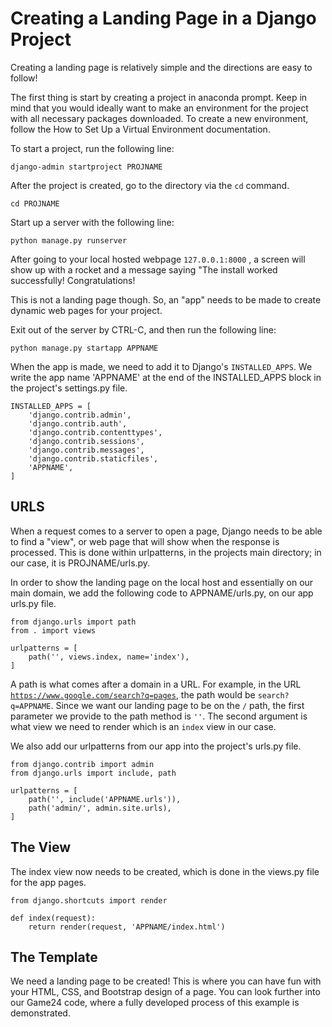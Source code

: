 # Creating a Landing Page in a Django Project

Creating a landing page is relatively simple and the directions are easy to follow! 

The first thing is start by creating a project in anaconda prompt. Keep in mind that you would ideally want to make an environment for the project with all necessary packages downloaded. To create a new environment, follow the How to Set Up a Virtual Environment documentation.

To start a project, run the following line:

```shell
django-admin startproject PROJNAME
```

After the project is created, go to the directory via the <code>cd</code> command. 

```shell
cd PROJNAME
```

Start up a server with the following line:

```shell
python manage.py runserver
```

After going to your local hosted webpage <code>127.0.0.1:8000</code> , a screen will show up with a rocket and a message saying "The install worked successfully! Congratulations!

This is not a landing page though. So, an "app" needs to be made to create dynamic web pages for your project.

Exit out of the server by CTRL-C, and then run the following line:

```shell
python manage.py startapp APPNAME
```

When the app is made, we need to add it to Django's <code>INSTALLED_APPS</code>. We write the app name 'APPNAME' at the end of the INSTALLED_APPS block in the project's settings.py file.

```shell
INSTALLED_APPS = [
    'django.contrib.admin',
    'django.contrib.auth',
    'django.contrib.contenttypes',
    'django.contrib.sessions',
    'django.contrib.messages',
    'django.contrib.staticfiles',
    'APPNAME',
]
```

## URLS
When a request comes to a server to open a page, Django needs to be able to find a "view", or web page that will show when the response is processed. This is done within urlpatterns, in the projects main directory; in our case, it is PROJNAME/urls.py.

In order to show the landing page on the local host and essentially on our main domain, we add the following code to APPNAME/urls.py, on our app urls.py file.

```shell
from django.urls import path
from . import views

urlpatterns = [
    path('', views.index, name='index'),
]
```

A path is what comes after a domain in a URL. For example, in the URL <code>https://www.google.com/search?q=pages</code>, the path would be <code>search?q=APPNAME</code>. Since we want our landing page to be on the <code>/</code> path, the first parameter we provide to the path method is <code>''</code>. The second argument is what view we need to render which is an <code>index</code> view in our case.

We also add our urlpatterns from our app into the project's urls.py file.

```shell
from django.contrib import admin
from django.urls import include, path

urlpatterns = [
    path('', include('APPNAME.urls')),
    path('admin/', admin.site.urls),
]
```
## The View

The index view now needs to be created, which is done in the views.py file for the app pages.

```shell
from django.shortcuts import render

def index(request):
    return render(request, 'APPNAME/index.html')
```

## The Template

We need a landing page to be created! This is where you can have fun with your HTML, CSS, and Bootstrap design of a page. You can look further into our Game24 code, where a fully developed process of this example is demonstrated.




